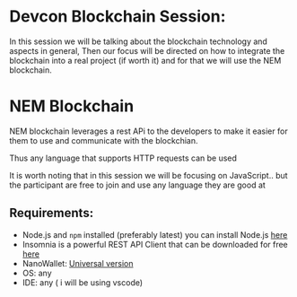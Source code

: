 # Devcon Blockchain Session:

In this session we will be talking about the blockchain technology and aspects in general, Then our focus will be directed on how to integrate the blockchain into a real project (if worth it) and for that we will use the NEM blockchain.

# NEM Blockchain

NEM blockchain leverages a rest APi to the developers to make it easier for them to use and communicate with the blockchian.

Thus any language that supports HTTP requests can be used

It is worth noting that in this session we will be focusing on JavaScript.. but the participant are free to join and use any language they are good at

## Requirements:

- Node.js and `npm` installed (preferably latest) you can install Node.js [here](https://nodejs.org/en/download/current/)
- Insomnia is a powerful REST API Client that can be downloaded for free [here](https://insomnia.rest/download/)
- NanoWallet: [Universal version](https://github.com/NemProject/NanoWallet/releases/download/1.4.13/NanoWallet-1.4.13.zip)
- OS: any
- IDE: any ( i will be using vscode)
